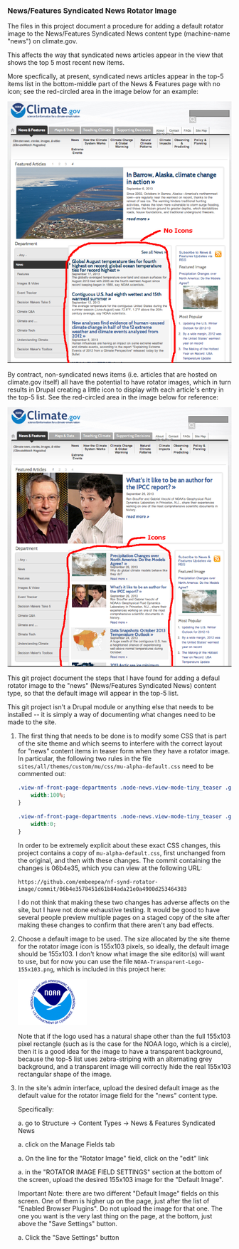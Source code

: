### News/Features Syndicated News Rotator Image

The files in this project document a procedure for adding a default
rotator image to the News/Features Syndicated News content type (machine-name
"news") on climate.gov.

This affects the way that syndicated news articles appear in the view
that shows the top 5 most recent new items.

More specfically, at present, syndicated news articles appear
in the top-5 items list in the bottom-middle part of the
News & Features page with no icon; see the red-circled area
in the image below for an example:

![NoIcons.png](NoIcons.png "Screenshot Showing News Artciles without Icons")

By contract, non-syndicated news items (i.e. articles that are hosted
on climate.gov itself) all have the potential to have rotator images,
which in turn results in Drupal creating a little icon to display
with each article's entry in the top-5 list.  See the red-circled
area in the image below for reference:

![Icons.png](Icons.png "Screenshot Showing News Artciles with Icons")

This git project document the steps that I have found for adding
a defaul rotator image to the "news" (News/Features Syndicated News) content
type, so that the default image will appear in the top-5 list.

This git project isn't a Drupal module or anything else that needs to
be installed -- it is simply a way of documenting what changes need to
be made to the site.


1. The first thing that needs to be done is to modify some CSS that is
   part of the site theme and which seems to interfere with the
   correct layout for "news" content items in teaser form when they
   have a rotator image. In particular, the following two rules in the file
   `sites/all/themes/custom/mu/css/mu-alpha-default.css` need to be
   commented out:

   ```css
   .view-nf-front-page-departments .node-news.view-mode-tiny_teaser .group-right {
       width:100%;
   }
   ```

   ```css
   .view-nf-front-page-departments .node-news.view-mode-tiny_teaser .group-left {
       width:0;
   }
   ```
   In order to be extremely explicit about these exact CSS changes, this project
   contains a copy of `mu-alpha-default.css`, first unchanged from the original,
   and then with these changes.  The commit containing the changes is 06b4e35,
   which you can view at the following URL:
   
       https://github.com/embeepea/nf-synd-rotator-image/commit/06b4e3578451d61b84ada21e0a4900d253464383

   I do not think that making these two changes has adverse affects on the site, but
   I have not done exhaustive testing.  It would be good to have several people preview
   multiple pages on a staged copy of the site after making these changes to confirm that
   there aren't any bad effects.
   
1. Choose a default image to be used.  The size allocated by the site theme for
   the rotator image icon is 155x103 pixels, so ideally, the default image should be 155x103.
   I don't know what image the site editor(s) will want to use, but for now you can use
   the file `NOAA-Transparent-Logo-155x103.png`, which is included in this project here:
   
   ![NOAA-Transparent-Logo-155x103.png](NOAA-Transparent-Logo-155x103.png "NOAA-Transparent-Logo-155x103.png")
   
   Note that if the logo used has a natural shape other than the full
   155x103 pixel rectangle (such as is the case for the NOAA logo,
   which is a circle), then it is a good idea for the image to have a
   transparent background, because the top-5 list uses zebra-striping
   with an alternating grey background, and a transparent image will
   correctly hide the real 155x103 rectangular shape of the image.

1. In the site's admin interface, upload the desired default image as the default
   value for the rotator image field for the "news" content type.
   
   Specifically:
   
   a. go to Structure -> Content Types -> News & Features Syndicated News
   
   a. click on the Manage Fields tab
   
   a. On the line for the "Rotator Image" field, click on the "edit" link
   
   a. in the "ROTATOR IMAGE FIELD SETTINGS" section at the bottom of the screen,
      upload the desired 155x103 image for the "Default Image".
      
      Important Note: there are two different "Default Image" fields on this
      screen.  One of them is higher up on the page, just after the list
      of "Enabled Browser Plugins".  Do not upload the image for that one.
      The one you want is the very last thing on the page, at the bottom,
      just above the "Save Settings" button.
      
   a. Click the "Save Settings" button
   
   
   
